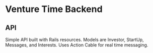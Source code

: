# Venture Time Backend

## API

Simple API built with Rails resources. Models are Investor, StartUp, Messages, and Interests.
Uses Action Cable for real time messaging.
